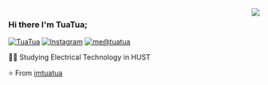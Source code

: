 <img align='right' src="https://github-readme-stats.vercel.app/api?username=imtuatua&show_icons=true">

### Hi there I'm TuaTua;

[![TuaTua](https://img.shields.io/static/v1?label=tuatua&message=%20&color=yellow&logo=&style=flat-square&logoColor=white)](https://github.com/imtuatua/)
[![Instagram](https://img.shields.io/static/v1?label=Instagram&message=%20&color=orange&logo=Instagram&style=flat-square&logoColor=white)](https://www.instagram.com/_tua_tua/)
[![me@tuatua](https://img.shields.io/static/v1?label=me@tandy&message=%20&color=red&logo=gmail&style=flat-square&logoColor=white)](mailto:tuatua.attaboy.dev.01@gmail.com)
  
  
👨‍🎓 Studying Electrical Technology in HUST

⭐️ From [imtuatua](https://github.com/imtuatua)
